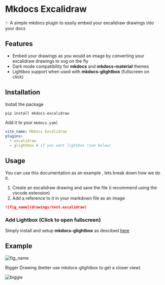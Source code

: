 # Mkdocs Excalidraw

✨ A simple mkdocs plugin to easily embed your excalidraw drawings into your docs


## Features
- Embed your drawings as you would an image by converting your excalidraw drawings to svg on the fly
- Dark mode compatibility for **mkdocs** and **mkdocs-material** themes
- Lightbox support when used with **mkdocs-glightbox** (fullscreen on click)

## Installation
Install the package

```bash
pip install mkdocs-excalidraw
```

Add it to your ```mkdocs.yaml```

```yaml
site_name: MkDocs Excalidraw
plugins:
  - excalidraw
  - glightbox # if you want lightbox (see below)
```

## Usage
You can use this documentation as an example , lets break down how we do it.

1. Create an excalidraw drawing and save the file (i recommend using the vscode extension)
2. Add a reference to it in your markdown file as an image
```markdown
![fig_name](drawings/test.excalidraw)
```
### Add Lightbox (Click to open fullscreen)

Simply install and setup **mkdocs-glightbox** as descibed [here](https://github.com/Blueswen/mkdocs-glightbox)

## Example

![fig_name](drawings/test.excalidraw)

Bigger Drawing (better use mkdocs-glightbox to get a closer view)

![biggie](drawings/big.excalidraw)
